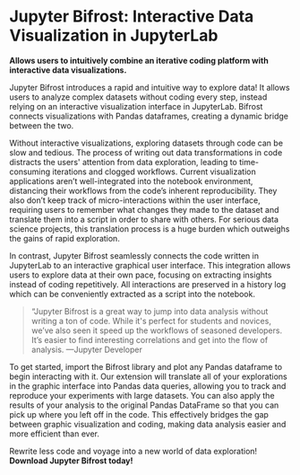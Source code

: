 # Jupyter Bifrost: Interactive Data Visualization in JupyterLab

**Allows users to intuitively combine an iterative coding platform with interactive data visualizations.**

Jupyter Bifrost introduces a rapid and intuitive way to explore data! It allows users to analyze complex datasets without coding every step, instead relying on an interactive visualization interface in JupyterLab. Bifrost connects visualizations with Pandas dataframes, creating a dynamic bridge between the two.

Without interactive visualizations, exploring datasets through code can be slow and tedious. The process of writing out data transformations in code distracts the users' attention from data exploration, leading to time-consuming iterations and clogged workflows. Current visualization applications aren’t well-integrated into the notebook environment, distancing their workflows from the code’s inherent reproducibility. They also don’t keep track of micro-interactions within the user interface, requiring users to remember what changes they made to the dataset and translate them into a script in order to share with others. For serious data science projects, this translation process is a huge burden which outweighs the gains of rapid exploration.

In contrast, Jupyter Bifrost seamlessly connects the code written in JupyterLab to an interactive graphical user interface. This integration allows users to explore data at their own pace, focusing on extracting insights instead of coding repetitively. All interactions are preserved in a history log which can be conveniently extracted as a script into the notebook.

> “Jupyter Bifrost is a great way to jump into data analysis without writing a ton of code. While it's perfect for students and novices, we’ve also seen it speed up the workflows of seasoned developers. It’s easier to find interesting correlations and get into the flow of analysis. —Jupyter Developer

To get started, import the Bifrost library and plot any Pandas dataframe to begin interacting with it. Our extension will translate all of your explorations in the graphic interface into Pandas data queries, allowing you to track and reproduce your experiments with large datasets. You can also apply the results of your analysis to the original Pandas DataFrame so that you can pick up where you left off in the code. This effectively bridges the gap between graphic visualization and coding, making data analysis easier and more efficient than ever.

Rewrite less code and voyage into a new world of data exploration! **Download Jupyter Bifrost today!**
